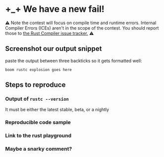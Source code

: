 # +\_+ We have a new fail!

:warning: Note the contest will focus on compile time and runtime errors. Internal Compiler Errors (ICEs) aren't in the scope of the contest. You should report those to [the Rust Compiler issue tracker.](https://github.com/rust-lang/rust/issues/) :warning:

## Screenshot our output snippet

paste the output between three backticks so it gets formatted well:

```
boom rustc explosion goes here
```

## Steps to reproduce

### Output of `rustc --version`

It must be either the latest stable, beta, or a nightly

### Reproducible code sample

### Link to the rust playground

### Maybe a snarky comment?
